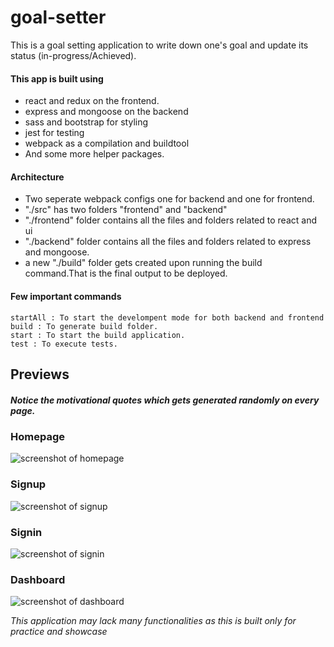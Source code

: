 # goal-setter

This is a goal setting application to write down one's goal and update its status (in-progress/Achieved).

#### This app is built using
- react and redux on the frontend.
- express and mongoose on the backend
- sass and bootstrap for styling
- jest for testing
- webpack as a compilation and buildtool
- And some more helper packages.

#### Architecture
- Two seperate webpack configs one for backend and one for frontend.
- "./src" has two folders "frontend" and "backend"
- "./frontend" folder contains all the files and folders related to react and ui
- "./backend" folder contains all the files and folders related to express and mongoose.
- a new "./build" folder gets created upon running the build command.That is the final output to be deployed.

#### Few important commands
```
startAll : To start the develompent mode for both backend and frontend
build : To generate build folder.
start : To start the build application.
test : To execute tests.
```

## Previews
##### Notice the motivational quotes which gets generated randomly on every page.

### Homepage
![screenshot of homepage](https://res.cloudinary.com/dgrovf3st/image/upload/v1588674523/goal-setter/homepage_oklfxo.png)
### Signup
![screenshot of signup](https://res.cloudinary.com/dgrovf3st/image/upload/v1588674528/goal-setter/signup_v5wa3b.png)
### Signin
![screenshot of signin](https://res.cloudinary.com/dgrovf3st/image/upload/v1588674520/goal-setter/signin_gmaqms.png)
### Dashboard
![screenshot of dashboard](https://res.cloudinary.com/dgrovf3st/image/upload/v1588674521/goal-setter/dashboard_kopf75.png)


*This application may lack many functionalities as this is built only for practice and showcase*
